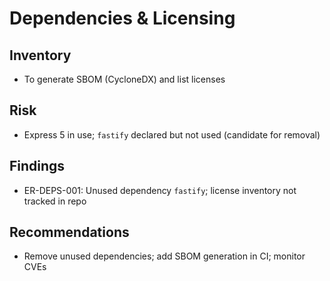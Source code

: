 # Dependencies & Licensing

## Inventory
- To generate SBOM (CycloneDX) and list licenses

## Risk
- Express 5 in use; `fastify` declared but not used (candidate for removal)

## Findings
- ER-DEPS-001: Unused dependency `fastify`; license inventory not tracked in repo

## Recommendations
- Remove unused dependencies; add SBOM generation in CI; monitor CVEs

